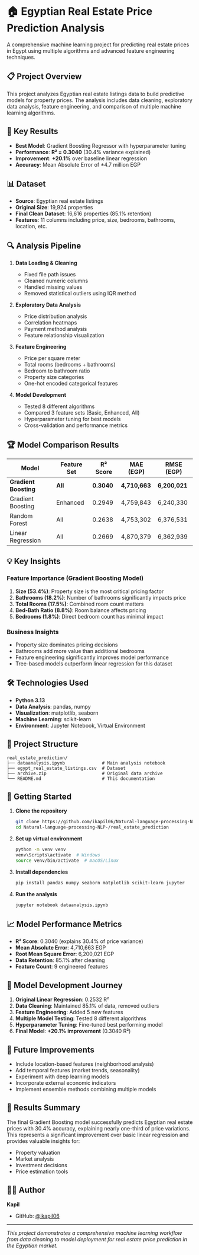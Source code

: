 # 🏠 Egyptian Real Estate Price Prediction Analysis

A comprehensive machine learning project for predicting real estate prices in Egypt using multiple algorithms and advanced feature engineering techniques.

## 📋 Project Overview

This project analyzes Egyptian real estate listings data to build predictive models for property prices. The analysis includes data cleaning, exploratory data analysis, feature engineering, and comparison of multiple machine learning algorithms.

## 🎯 Key Results

- **Best Model**: Gradient Boosting Regressor with hyperparameter tuning
- **Performance**: **R² = 0.3040** (30.4% variance explained)
- **Improvement**: **+20.1%** over baseline linear regression
- **Accuracy**: Mean Absolute Error of ±4.7 million EGP

## 📊 Dataset

- **Source**: Egyptian real estate listings
- **Original Size**: 19,924 properties
- **Final Clean Dataset**: 16,616 properties (85.1% retention)
- **Features**: 11 columns including price, size, bedrooms, bathrooms, location, etc.

## 🔍 Analysis Pipeline

1. **Data Loading & Cleaning**
   - Fixed file path issues
   - Cleaned numeric columns
   - Handled missing values
   - Removed statistical outliers using IQR method

2. **Exploratory Data Analysis**
   - Price distribution analysis
   - Correlation heatmaps
   - Payment method analysis
   - Feature relationship visualization

3. **Feature Engineering**
   - Price per square meter
   - Total rooms (bedrooms + bathrooms)
   - Bedroom to bathroom ratio
   - Property size categories
   - One-hot encoded categorical features

4. **Model Development**
   - Tested 8 different algorithms
   - Compared 3 feature sets (Basic, Enhanced, All)
   - Hyperparameter tuning for best models
   - Cross-validation and performance metrics

## 🏆 Model Comparison Results

| Model | Feature Set | R² Score | MAE (EGP) | RMSE (EGP) |
|-------|-------------|----------|-----------|------------|
| **Gradient Boosting** | **All** | **0.3040** | **4,710,663** | **6,200,021** |
| Gradient Boosting | Enhanced | 0.2949 | 4,759,843 | 6,240,330 |
| Random Forest | All | 0.2638 | 4,753,302 | 6,376,531 |
| Linear Regression | All | 0.2669 | 4,870,379 | 6,362,939 |

## 💡 Key Insights

### Feature Importance (Gradient Boosting Model)
1. **Size (53.4%)**: Property size is the most critical pricing factor
2. **Bathrooms (18.2%)**: Number of bathrooms significantly impacts price
3. **Total Rooms (17.5%)**: Combined room count matters
4. **Bed-Bath Ratio (8.8%)**: Room balance affects pricing
5. **Bedrooms (1.8%)**: Direct bedroom count has minimal impact

### Business Insights
- Property size dominates pricing decisions
- Bathrooms add more value than additional bedrooms
- Feature engineering significantly improves model performance
- Tree-based models outperform linear regression for this dataset

## 🛠️ Technologies Used

- **Python 3.13**
- **Data Analysis**: pandas, numpy
- **Visualization**: matplotlib, seaborn
- **Machine Learning**: scikit-learn
- **Environment**: Jupyter Notebook, Virtual Environment

## 📁 Project Structure

```
real_estate_prediction/
├── dataanalysis.ipynb              # Main analysis notebook
├── egypt_real_estate_listings.csv  # Dataset
├── archive.zip                     # Original data archive
└── README.md                       # This documentation
```

## 🚀 Getting Started

1. **Clone the repository**
   ```bash
   git clone https://github.com/ikapil06/Natural-language-processing-NLP-.git
   cd Natural-language-processing-NLP-/real_estate_prediction
   ```

2. **Set up virtual environment**
   ```bash
   python -m venv venv
   venv\Scripts\activate  # Windows
   source venv/bin/activate  # macOS/Linux
   ```

3. **Install dependencies**
   ```bash
   pip install pandas numpy seaborn matplotlib scikit-learn jupyter
   ```

4. **Run the analysis**
   ```bash
   jupyter notebook dataanalysis.ipynb
   ```

## 📈 Model Performance Metrics

- **R² Score**: 0.3040 (explains 30.4% of price variance)
- **Mean Absolute Error**: 4,710,663 EGP
- **Root Mean Square Error**: 6,200,021 EGP
- **Data Retention**: 85.1% after cleaning
- **Feature Count**: 9 engineered features

## 🎯 Model Development Journey

1. **Original Linear Regression**: 0.2532 R²
2. **Data Cleaning**: Maintained 85.1% of data, removed outliers
3. **Feature Engineering**: Added 5 new features
4. **Multiple Model Testing**: Tested 8 different algorithms
5. **Hyperparameter Tuning**: Fine-tuned best performing model
6. **Final Model**: **+20.1% improvement** (0.3040 R²)

## 🔮 Future Improvements

- Include location-based features (neighborhood analysis)
- Add temporal features (market trends, seasonality)
- Experiment with deep learning models
- Incorporate external economic indicators
- Implement ensemble methods combining multiple models

## 📝 Results Summary

The final Gradient Boosting model successfully predicts Egyptian real estate prices with 30.4% accuracy, explaining nearly one-third of price variations. This represents a significant improvement over basic linear regression and provides valuable insights for:

- Property valuation
- Market analysis
- Investment decisions
- Price estimation tools

## 👨‍💻 Author

**Kapil**
- GitHub: [@ikapil06](https://github.com/ikapil06)

---

*This project demonstrates a comprehensive machine learning workflow from data cleaning to model deployment for real estate price prediction in the Egyptian market.*